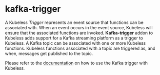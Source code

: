 # kafka-trigger

A Kubeless _Trigger_ represents an event source that functions can be associated with. When an event occurs in the event source, Kubeless will ensure that the associated functions are invoked. __Kafka-trigger__ addon to Kubeless adds support for a Kafka streaming platform as a trigger to Kubeless. A Kafka topic can be associated with one or more Kubeless functions. Kubeless functions associated with a topic are triggered as, and when, messages get published to the topic.

Please refer to the [documentation](https://kubeless.io/docs/pubsub-functions/#kafka) on how to use the Kafka trigger with Kubeless.
